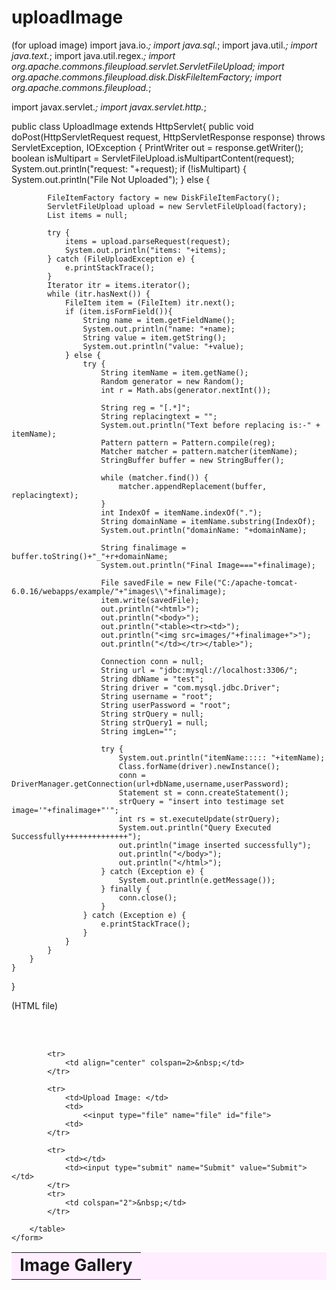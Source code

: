 # uploadImage
(for upload image)
import java.io.*;
import java.sql.*;
import java.util.*;
import java.text.*;
import java.util.regex.*;
import org.apache.commons.fileupload.servlet.ServletFileUpload;
import org.apache.commons.fileupload.disk.DiskFileItemFactory;
import org.apache.commons.fileupload.*;

import javax.servlet.*;
import javax.servlet.http.*;

public class UploadImage extends HttpServlet{
	public void doPost(HttpServletRequest request, HttpServletResponse response) throws ServletException, IOException {
		PrintWriter out = response.getWriter();
		boolean isMultipart = ServletFileUpload.isMultipartContent(request);
		System.out.println("request: "+request);
		if (!isMultipart) {
			System.out.println("File Not Uploaded");
		} else {
		
			FileItemFactory factory = new DiskFileItemFactory();
			ServletFileUpload upload = new ServletFileUpload(factory);
			List items = null;

			try {
				items = upload.parseRequest(request);
				System.out.println("items: "+items);
			} catch (FileUploadException e) {
				e.printStackTrace();
			}
			Iterator itr = items.iterator();
			while (itr.hasNext()) {
				FileItem item = (FileItem) itr.next();
				if (item.isFormField()){
					String name = item.getFieldName();
					System.out.println("name: "+name);
					String value = item.getString();
					System.out.println("value: "+value);
				} else {
					try {
						String itemName = item.getName();
						Random generator = new Random();
						int r = Math.abs(generator.nextInt());

						String reg = "[.*]";
						String replacingtext = "";
						System.out.println("Text before replacing is:-" + itemName);
						Pattern pattern = Pattern.compile(reg);
						Matcher matcher = pattern.matcher(itemName);
						StringBuffer buffer = new StringBuffer();

						while (matcher.find()) {
							matcher.appendReplacement(buffer, replacingtext);
						}
						int IndexOf = itemName.indexOf("."); 
						String domainName = itemName.substring(IndexOf);
						System.out.println("domainName: "+domainName);

						String finalimage = buffer.toString()+"_"+r+domainName;
						System.out.println("Final Image==="+finalimage);

						File savedFile = new File("C:/apache-tomcat-6.0.16/webapps/example/"+"images\\"+finalimage);
						item.write(savedFile);
						out.println("<html>");
						out.println("<body>");
						out.println("<table><tr><td>");
						out.println("<img src=images/"+finalimage+">");
						out.println("</td></tr></table>");

						Connection conn = null;
						String url = "jdbc:mysql://localhost:3306/";
						String dbName = "test";
						String driver = "com.mysql.jdbc.Driver";
						String username = "root"; 
						String userPassword = "root";
						String strQuery = null;
						String strQuery1 = null;
						String imgLen="";

						try {
							System.out.println("itemName::::: "+itemName);
							Class.forName(driver).newInstance();
							conn = DriverManager.getConnection(url+dbName,username,userPassword);
							Statement st = conn.createStatement();
							strQuery = "insert into testimage set image='"+finalimage+"'"; 
							int rs = st.executeUpdate(strQuery);
							System.out.println("Query Executed Successfully++++++++++++++");
							out.println("image inserted successfully");
							out.println("</body>");
							out.println("</html>");						
						} catch (Exception e) {
							System.out.println(e.getMessage());
						} finally {
							conn.close();
						}		
					} catch (Exception e) {
						e.printStackTrace();
					}
				}
			}
		}
	}
}

(HTML file)
<html>

<head><title>Image Upload</title></head>

<body>
	<form action="/example/UploadImage" method="post" enctype="multipart/form-data" name="productForm" id="productForm"><br><br>
		<table width="400px" align="center" border=0 style="background-color:ffeeff;">
			<tr>
				<td align="center" colspan=2 style="font-weight:bold;font-size:20pt;">Image Gallery</td>
			</tr>

			<tr>
				<td align="center" colspan=2>&nbsp;</td>
			</tr>

			<tr>
				<td>Upload Image: </td>
				<td>
					<<input type="file" name="file" id="file">
				<td>
			</tr>

			<tr>
				<td></td>
				<td><input type="submit" name="Submit" value="Submit"></td>
			</tr>
			<tr>
				<td colspan="2">&nbsp;</td>
			</tr>

		</table>
	</form>
	
</body>

</html>

